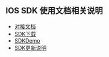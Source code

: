 ## IOS SDK 使用文档相关说明

* [对接文档](https://github.com/wdgwgz/SDK-Document/blob/master/assets/ios/DBSDK%E4%BD%BF%E7%94%A8%E6%96%87%E6%A1%A3.pdf)
* [SDK下载]()
* [SDKDemo]()
* [SDK更新说明]()




